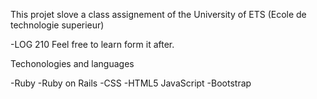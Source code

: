 This projet slove a class assignement of the University of ETS (Ecole de technologie superieur)

-LOG 210 
Feel free to learn form it after.

Techonologies and languages

-Ruby
-Ruby on Rails
-CSS
-HTML5
JavaScript
-Bootstrap
